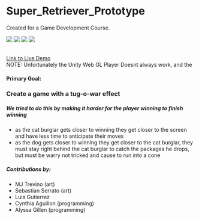 # Super_Retriever_Prototype

Created for a Game Development Course. 
<p float="left">
  <img src="https://imgur.com/LERHKNn.jpg"/>
  <img src="https://imgur.com/NJTHUYZ.jpg"/>
  <img src="https://imgur.com/VqnUNif.jpg"/>
  <img src="https://imgur.com/7lZaFI8.jpg"/>
</p>
<br>
<a href="https://b-cancel.github.io/Super_Retriever_Prototype/">Link to Live Demo</a>
<br>
NOTE: Unfortunately the Unity Web GL Player Doesnt always work, and the

<h4>Primary Goal:</h4> <h3>Create a game with a tug-o-war effect</h3>
<h5>We tried to do this by making it harder for the player winning to finish winning</h5>
<ul>
  <li>as the cat burglar gets closer to winning they get closer to the screen and have less time to anticipate their moves</li>
  <li>as the dog gets closer to winning they get closer to the cat burglar, they must stay right behind the cat burglar to catch the packages he drops, but must be warry not tricked and cause to run into a cone</li>
</ul>

<h5>Contributions by:</h5>
<ul>
  <li>MJ Trevino (art)</li>
  <li>Sebastian Serrato (art)</li>
  <li>Luis Gutierrez</li>
  <li>Cynthia Aguillon (programming)</li>
  <li>Alyssa Gillen (programming)</li>
</ul>
